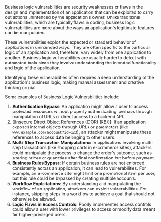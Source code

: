 Business logic vulnerabilities are security weaknesses or flaws in the design and implementation of an application that can be exploited to carry out actions unintended by the application's owner. Unlike traditional vulnerabilities, which are typically flaws in coding, business logic vulnerabilities are more about the ways an application's legitimate features can be manipulated.

These vulnerabilities exploit the expected or standard behavior of applications in unintended ways. They are often specific to the particular logic of an application and, therefore, vary widely from one application to another. Business logic vulnerabilities are usually harder to detect with automated tools since they involve understanding the intended functionality and logic of the application.

Identifying these vulnerabilities often requires a deep understanding of the application's business logic, making manual assessment and creative thinking crucial.

Some examples of Business Logic Vulnerabilities include:

1. **Authentication Bypass**: An application might allow a user to access protected resources without properly authenticating, perhaps through manipulation of URLs or direct access to a backend API.
2. [[Insecure Direct Object References (IDOR) (KB)]]: If an application exposes internal objects through URLs or parameters (like `www.example.com/account?id=123`), an attacker might manipulate these references to access data belonging to other users.
3. **Multi-Step Transaction Manipulations**: In applications involving multi-step transactions (like shopping carts in e-commerce sites), attackers could manipulate the process to change the order's outcome, such as altering prices or quantities after final confirmation but before payment.
4. **Business Rules Bypass**: If certain business rules are not enforced consistently across an application, it can lead to vulnerabilities. For example, an e-commerce site might limit one promotional item per user, but this rule could be bypassed by creating multiple accounts.
5. **Workflow Exploitations**: By understanding and manipulating the workflow of an application, attackers can exploit vulnerabilities. For instance, skipping steps in a workflow to achieve a goal that should not otherwise be allowed.
6. **Logic Flaws in Access Controls**: Poorly implemented access controls could allow a user with lower privileges to access or modify data meant for higher-privileged users.


